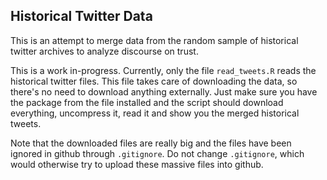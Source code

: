 ## Historical Twitter Data

This is an attempt to merge data from the random sample of historical twitter archives to analyze discourse on trust.

This is a work in-progress. Currently, only the file `read_tweets.R` reads the historical twitter files. This file takes care of downloading the data, so there's no need to download anything externally. Just make sure you have the package from the file installed and the script should download everything, uncompress it, read it and show you the merged historical tweets.

Note that the downloaded files are really big and the files have been ignored in github through `.gitignore`. Do not change `.gitignore`, which would otherwise try to upload these massive files into github.
